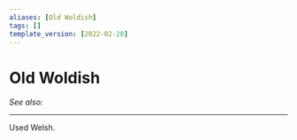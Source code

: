 ```yaml
---
aliases: [Old Woldish]
tags: []
template_version: [2022-02-28]
---
```

# Old Woldish
*See also:* 
___
Used Welsh.